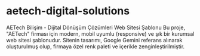 # aetech-digital-solutions
AETech Bilişim - Dijital Dönüşüm Çözümleri Web Sitesi Şablonu  Bu proje, "AETech" firması için modern, mobil uyumlu (responsive) ve şık bir kurumsal web sitesi şablonudur. Sitenin tasarımı, Google Gemini referans alınarak oluşturulmuş olup, firmaya özel renk paleti ve içerikle zenginleştirilmiştir.
